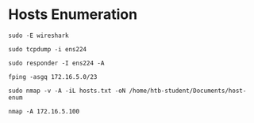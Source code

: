 # Hosts Enumeration

```
sudo -E wireshark
```

```
sudo tcpdump -i ens224 
```

```
sudo responder -I ens224 -A 
```

```
fping -asgq 172.16.5.0/23
```

```
sudo nmap -v -A -iL hosts.txt -oN /home/htb-student/Documents/host-enum
```

```
nmap -A 172.16.5.100
```
